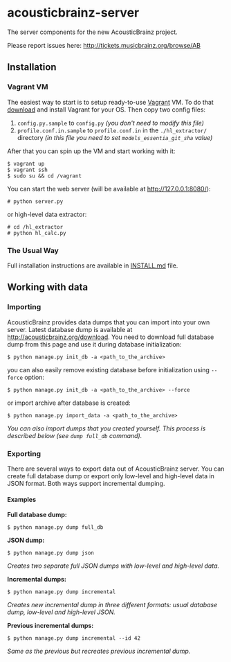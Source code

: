 acousticbrainz-server
=====================

The server components for the new AcousticBrainz project.

Please report issues here: http://tickets.musicbrainz.org/browse/AB


## Installation

### Vagrant VM

The easiest way to start is to setup ready-to-use [Vagrant](https://www.vagrantup.com/)
VM. To do that [download](https://www.vagrantup.com/downloads.html) and install
Vagrant for your OS. Then copy two config files:

1. `config.py.sample` to `config.py` *(you don't need to modify this file)*
2. `profile.conf.in.sample` to `profile.conf.in` in the `./hl_extractor/` directory
*(in this file you need to set `models_essentia_git_sha` value)*

After that you can spin up the VM and start working with it:

    $ vagrant up
    $ vagrant ssh
    $ sudo su && cd /vagrant

You can start the web server (will be available at http://127.0.0.1:8080/):

    # python server.py

or high-level data extractor:

    # cd /hl_extractor
    # python hl_calc.py

### The Usual Way

Full installation instructions are available in [INSTALL.md](https://github.com/metabrainz/acousticbrainz-server/blob/master/INSTALL.md) file.


## Working with data

### Importing

AcousticBrainz provides data dumps that you can import into your own server.
Latest database dump is available at http://acousticbrainz.org/download. You
need to download full database dump from this page and use it during database
initialization:

    $ python manage.py init_db -a <path_to_the_archive>

you can also easily remove existing database before initialization using
`--force` option:

    $ python manage.py init_db -a <path_to_the_archive> --force

or import archive after database is created:

    $ python manage.py import_data -a <path_to_the_archive>

*You can also import dumps that you created yourself. This process is described
below (see `dump full_db` command).*

### Exporting

There are several ways to export data out of AcousticBrainz server. You can
create full database dump or export only low-level and high-level data in JSON
format. Both ways support incremental dumping.

#### Examples

**Full database dump:**

    $ python manage.py dump full_db

**JSON dump:**

    $ python manage.py dump json

*Creates two separate full JSON dumps with low-level and high-level data.*

**Incremental dumps:**

    $ python manage.py dump incremental

*Creates new incremental dump in three different formats: usual database dump,
low-level and high-level JSON.*

**Previous incremental dumps:**

    $ python manage.py dump incremental --id 42

*Same as the previous but recreates previous incremental dump.*
